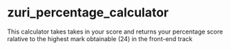 # zuri_percentage_calculator
This calculator takes takes in your score and returns your percentage score ralative to the highest mark obtainable (24) in the front-end track
